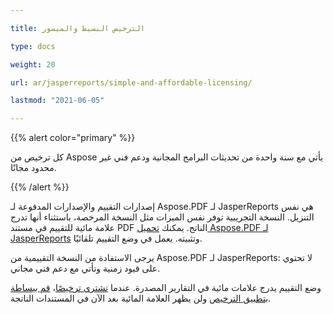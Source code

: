 ```yaml
---

title: الترخيص البسيط والميسور

type: docs

weight: 20

url: ar/jasperreports/simple-and-affordable-licensing/

lastmod: "2021-06-05"

---
```




{{% alert color="primary" %}}



كل ترخيص من Aspose يأتي مع سنة واحدة من تحديثات البرامج المجانية ودعم فني غير محدود مجانًا.



{{% /alert %}}



إصدارات التقييم والإصدارات المدفوعة لـ Aspose.PDF لـ JasperReports هي نفس التنزيل. النسخة التجريبية توفر نفس الميزات مثل النسخة المرخصة، باستثناء أنها تدرج علامة مائية للتقييم في مستند PDF الناتج. يمكنك [تحميل Aspose.PDF لـ JasperReports](http://www.aspose.com/community/files/67/jasperreports-exporters/aspose.pdf-for-jasperreports/default.aspx) وتثبيته. يعمل في وضع التقييم تلقائيًا.



يرجى الاستفادة من النسخة التقييمية من Aspose.PDF لـ JasperReports: لا تحتوي على قيود زمنية وتأتي مع دعم فني مجاني.



وضع التقييم يدرج علامات مائية في التقارير المصدرة. عندما [تشتري ترخيصًا](http://www.aspose.com/community/forums/aspose.purchase/220/showforum.aspx)، [قم ببساطة بتطبيق الترخيص](/pdf/jasperreports/licensing/) ولن يظهر العلامة المائية بعد الآن في المستندات الناتجة.